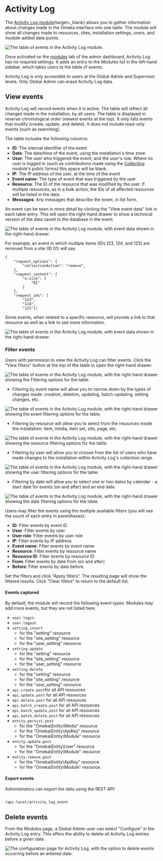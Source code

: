 # Activity Log

The [Activity Log module](https://omeka.org/s/modules/activitylog/){target=_blank} allows you to gather information about changes made in the Omeka interface into one table. The module will show all changes made to resources, sites, installation settings, users, and module-added data points. 

![The table of events in the Activity Log module.](modulesfiles/activityLog.png)

Once activated on the [modules](index.md) tab of the admin dashboard, Activity Log has no required settings. It adds an entry to the Modules list in the left-hand sidebar, which takes users to the table of events. 

Activity Log is only accessible to users at the Global Admin and Supervisor levels. Only Global Admin can erase Activity Log data.  

## View events

Activity Log will record events when it is active. The table will reflect all changes made in the installation, by all users. The table is displayed in reverse-chronological order (newest events at the top). It only lists events that modify (create, update, and delete). It does not include read-only events (such as searching). 

The table includes the following columns:

- **ID**: The internal identifier of the event
- **Date**: The date/time of the event, using the installation's time zone
- **User**: The user who triggered the event, and the user's role. Where no user is logged in (such as contributions made using the [Collecting](collecting.md) module's public forms) this space will be blank. 
- **IP**: The IP address of the user, at the time of the event
- **Event name**: The type of event that was triggered by the user
- **Resource**: The ID of the resource that was modified by the user. If multiple resources, as in a bulk action, the IDs of all affected resources will be listed in the data. 
- **Messages**: Any messages that describe the event, in list form.

An event can be seen in more detail by clicking the "View event data" link in each table entry. This will open the right-hand drawer to show a technical version of the data saved to the database in the event. 

![The table of events in the Activity Log module, with event data shown in the right-hand drawer.](modulesfiles/activityLog_eventData.png)

For example, an event in which multiple items (IDs 123, 124, and 125) are removed from a site (ID 01) will say:


```
{
    "request_options": {
        "collectionAction": "remove",
    },
    "request_content": {
        "o:site": [
            "01"
        ]
    },
    "request_ids": [
        "123",
        "124",
        "125"])
```

Some events, when related to a specific resource, will provide a link to that resource as well as a link to see more information.

![The table of events in the Activity Log module, with event data shown in the right-hand drawer.](modulesfiles/activityLog_events.png)

### Filter events

Users with permission to view the Activity Log can filter events. Click the "View filters" button at the top of the table to open the right-hand drawer: 

![The table of events in the Activity Log module, with the right-hand drawer showing the Filtering options for the table.](modulesfiles/activityLog_filter.png)

- Filtering by event name will allow you to narrow down by the types of changes made: creation, deletion, updating, batch-updating, setting changes, etc.

![The table of events in the Activity Log module, with the right-hand drawer showing the event filtering options for the table.](modulesfiles/activityLog_filterName.png)

- Filtering by resource will allow you to select from the resources inside the installation: item, media, item set, site, page, etc.

![The table of events in the Activity Log module, with the right-hand drawer showing the resource filtering options for the table.](modulesfiles/activityLog_filterResource.png)

- Filtering by user will allow you to choose from the list of users who have made changes to the installation within Activity Log's collection range.

![The table of events in the Activity Log module, with the right-hand drawer showing the user filtering options for the table.](modulesfiles/activityLog_filterUser.png)

- Filtering by date will allow you to select one or two dates by calendar - a start date for events (on and after) and an end date.

![The table of events in the Activity Log module, with the right-hand drawer showing the date filtering options for the table.](modulesfiles/activityLog_filterDate.png)

Users may filter the events using the multiple available filters (you will see the count of each entry in parentheses):

- **ID**: Filter events by event ID
- **User**: Filter events by user
- **User role**: Filter events by user role 
- **IP**: Filter events by IP address
- **Event name**: Filter events by event name
- **Resource**: Filter events by resource name
- **Resource ID**: Filter events by resource ID
- **From**: Filter events by date from (on and after)
- **Before**: Filter events by date before.

Set the filters and click "Apply filters". The resulting page will show the filtered results. Click "Clear filters" to return to the default list.

#### Events captured

By default, the module will record the following event types. Modules may add more events, but they are not listed here.

- `user.login`
- `user.logout`
- `setting.insert`
    - for the "setting" resource
    - for the "site_setting" resource
    - for the "user_setting" resource
- `setting.update`
    - for the "setting" resource
    - for the "site_setting" resource
    - for the "user_setting" resource
- `setting.delete`
    - for the "setting" resource
    - for the "site_setting" resource
    - for the "user_setting" resource
- `api.create.post`for all API resources
- `api.update.post` for all API resources
- `api.delete.post` for all API resources
- `api.batch_create.post` for all API resources
- `api.batch_update.post` for all API resources
- `api.batch_delete.post` for all API resources
- `entity.persist.post`
    - for the "Omeka\Entity\Media" resource
    - for the "Omeka\Entity\ApiKey" resource
    - for the "Omeka\Entity\Module" resource
- `entity.update.post`
    - for the "Omeka\Entity\User" resource
    - for the "Omeka\Entity\Module" resource
- `entity.remove.post`
    - for the "Omeka\Entity\ApiKey" resource
    - for the "Omeka\Entity\Module" resource.

#### Export events

Administrators can export the data using the REST API:

```

/api-local/activity_log_event

```

## Delete events

From the Modules page, a Global Admin user can select "Configure" in the Activity Log entry. This offers the ability to delete all Activity Log entries before a given date. 

![The configuration page for Activity Log, with the option to delete events occurring before an entered date.](modulesfiles/activityLog_config.png)

